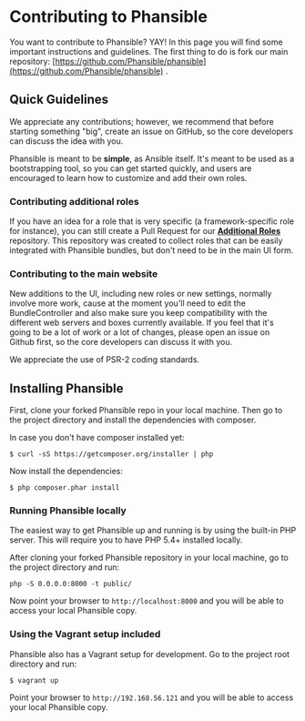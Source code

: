 # Contributing to Phansible

You want to contribute to Phansible? YAY! In this page you will find some important instructions and guidelines.
 The first thing to do is fork our main repository: [https://github.com/Phansible/phansible](https://github.com/Phansible/phansible) .

## Quick Guidelines

We appreciate any contributions; however, we recommend that before starting something "big", create an issue on GitHub, so the core
developers can discuss the idea with you.

Phansible is meant to be **simple**, as Ansible itself. It's meant to be used as a bootstrapping tool, so you can get started quickly,
and users are encouraged to learn how to customize and add their own roles.

### Contributing additional roles
If you have an idea for a role that is very specific (a framework-specific role for instance),
you can still create a Pull Request for our **[Additional Roles](https://github.com/Phansible/additional-roles)** repository. This repository was created to collect roles that can be
easily integrated with Phansible bundles, but don't need to be in the main UI form.

### Contributing to the main website
New additions to the UI, including new roles or new settings, normally involve more work, cause at the moment you'll need to edit the
BundleController and also make sure you keep compatibility with the different web servers and boxes currently available.
If you feel that it's going to be a lot of work or a lot of changes, please open an issue on Github first, so the core
developers can discuss it with you.

We appreciate the use of PSR-2 coding standards.

## Installing Phansible

First, clone your forked Phansible repo in your local machine. Then go to the project directory and
install the dependencies with composer.

In case you don't have composer installed yet:

    $ curl -sS https://getcomposer.org/installer | php

Now install the dependencies:

    $ php composer.phar install

### Running Phansible locally

The easiest way to get Phansible up and running is by using the built-in PHP server. This will require you to have PHP 5.4+ installed locally.

After cloning your forked Phansible repository in your local machine, go to the project directory and run:

    php -S 0.0.0.0:8000 -t public/

Now point your browser to `http://localhost:8000` and you will be able to access your local Phansible copy.

### Using the Vagrant setup included

Phansible also has a Vagrant setup for development. Go to the project root directory and run:

    $ vagrant up

Point your browser to `http://192.168.56.121` and you will be able to access your local Phansible copy.